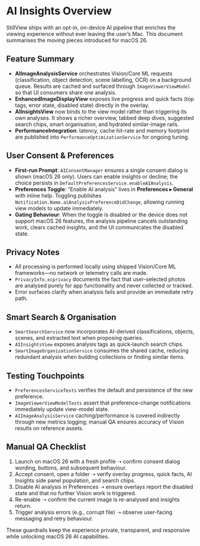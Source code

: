 # AI Insights Overview

StillView ships with an opt-in, on-device AI pipeline that enriches the viewing experience without ever leaving the user’s Mac. This document summarises the moving pieces introduced for macOS 26.

## Feature Summary
- **AIImageAnalysisService** orchestrates Vision/Core ML requests (classification, object detection, scene labelling, OCR) on a background queue. Results are cached and surfaced through `ImageViewerViewModel` so that UI consumers share one analysis.
- **EnhancedImageDisplayView** exposes live progress and quick facts (top tags, error state, disabled state) directly in the overlay.
- **AIInsightsView** now binds to the view model rather than triggering its own analyses. It shows a richer overview, tabbed deep dives, suggested search chips, smart organisation, and hydrated similar-image rails.
- **PerformanceIntegration**: latency, cache hit-rate and memory footprint are published into `PerformanceOptimizationService` for ongoing tuning.

## User Consent & Preferences
- **First-run Prompt**: `AIConsentManager` ensures a single consent dialog is shown (macOS 26 only). Users can enable insights or decline; the choice persists in `DefaultPreferencesService.enableAIAnalysis`.
- **Preferences Toggle**: “Enable AI analysis” lives in **Preferences ▸ General** with inline help. Toggling publishes `Notification.Name.aiAnalysisPreferenceDidChange`, allowing running view models to update immediately.
- **Gating Behaviour**: When the toggle is disabled or the device does not support macOS 26 features, the analysis pipeline cancels outstanding work, clears cached insights, and the UI communicates the disabled state.

## Privacy Notes
- All processing is performed locally using shipped Vision/Core ML frameworks—no network or telemetry calls are made.
- `PrivacyInfo.xcprivacy` documents the fact that user-selected photos are analysed purely for app functionality and never collected or tracked.
- Error surfaces clarify when analysis fails and provide an immediate retry path.

## Smart Search & Organisation
- `SmartSearchService` now incorporates AI-derived classifications, objects, scenes, and extracted text when proposing queries.
- `AIInsightsView` exposes analysis tags as quick-launch search chips.
- `SmartImageOrganizationService` consumes the shared cache, reducing redundant analysis when building collections or finding similar items.

## Testing Touchpoints
- `PreferencesServiceTests` verifies the default and persistence of the new preference.
- `ImageViewerViewModelTests` assert that preference-change notifications immediately update view-model state.
- `AIImageAnalysisService` caching/performance is covered indirectly through new metrics logging; manual QA ensures accuracy of Vision results on reference assets.

## Manual QA Checklist
1. Launch on macOS 26 with a fresh profile ➝ confirm consent dialog wording, buttons, and subsequent behaviour.
2. Accept consent, open a folder ➝ verify overlay progress, quick facts, AI Insights side panel population, and search chips.
3. Disable AI analysis in Preferences ➝ ensure overlays report the disabled state and that no further Vision work is triggered.
4. Re-enable ➝ confirm the current image is re-analysed and insights return.
5. Trigger analysis errors (e.g., corrupt file) ➝ observe user-facing messaging and retry behaviour.

These guardrails keep the experience private, transparent, and responsive while unlocking macOS 26 AI capabilities.
